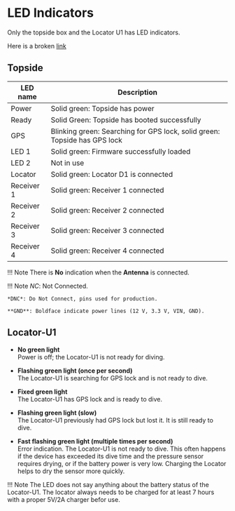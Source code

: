 # LED Indicators 
Only the topside box and the Locator U1 has LED indicators.

Here is a broken [link](http://example.com/feil)

## Topside

|LED name 	| Description 					 											|
|-----------|---------------------------------------------------------------------------|
| Power		| Solid green: Topside has power 											|
| Ready		| Solid Green: Topside has booted successfully								|
| GPS		| Blinking green: Searching for GPS lock, solid green: Topside has GPS lock |
| LED 1		| Solid green: Firmware successfully loaded									|
| LED 2		| Not in use																|
| Locator	| Solid green: Locator D1 is connected										|
| Receiver 1| Solid green: Receiver 1 connected											|
| Receiver 2| Solid green: Receiver 2 connected											|
| Receiver 3| Solid green: Receiver 3 connected											|
| Receiver 4| Solid green: Receiver 4 connected											|

!!! Note 
	There is **No** indication when the **Antenna** is connected.

!!! Note
	*NC*: Not Connected.

	*DNC*: Do Not Connect, pins used for production.

	**GND**: Boldface indicate power lines (12 V, 3.3 V, VIN, GND).


## Locator-U1

- **No green light**  
  Power is off; the Locator-U1 is not ready for diving.

- **Flashing green light (once per second)**  
  The Locator-U1 is searching for GPS lock and is not ready to dive.

- **Fixed green light**  
  The Locator-U1 has GPS lock and is ready to dive.

- **Flashing green light (slow)**  
  The Locator-U1 previously had GPS lock but lost it. It is still ready to dive.

- **Fast flashing green light (multiple times per second)**  
  Error indication. The Locator-U1 is not ready to dive. This often happens if the device has exceeded its dive time and the pressure sensor requires drying, or if the battery power is very low. Charging the Locator helps to dry the sensor more quickly.


!!! Note
	The LED does not say anything about the battery status of the Locator-U1. The locator always needs to be charged for at least 7 hours with a proper 5V/2A charger befor use.